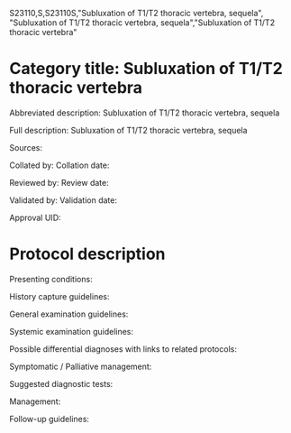S23110,S,S23110S,"Subluxation of T1/T2 thoracic vertebra, sequela", "Subluxation of T1/T2 thoracic vertebra, sequela","Subluxation of T1/T2 thoracic vertebra"
# Category title: Subluxation of T1/T2 thoracic vertebra

Abbreviated description: Subluxation of T1/T2 thoracic vertebra, sequela

Full description: Subluxation of T1/T2 thoracic vertebra, sequela

Sources:

Collated by:
Collation date:

Reviewed by:
Review date:

Validated by:
Validation date:

Approval UID:

# Protocol description

Presenting conditions:

History capture guidelines:

General examination guidelines:

Systemic examination guidelines:

Possible differential diagnoses with links to related protocols:

Symptomatic / Palliative management:

Suggested diagnostic tests:

Management:

Follow-up guidelines:
